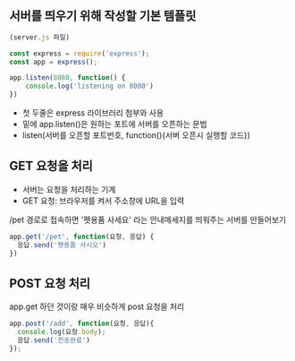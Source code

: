 ## **서버를 띄우기 위해 작성할 기본 템플릿**

```jsx
(server.js 파일)

const express = require('express');
const app = express();

app.listen(8080, function() {
    console.log('listening on 8080')
})
```

- 첫 두줄은 express 라이브러리 첨부와 사용
- 밑에 app.listen()은 원하는 포트에 서버를 오픈하는 문법
- listen(서버를 오픈할 포트번호, function(){서버 오픈시 실행할 코드})

## **GET 요청을 처리**

- 서버는 요청을 처리하는 기계
- GET 요청:  브라우저를 켜서 주소창에 URL을 입력

/pet 경로로 접속하면 '펫용품 사세요' 라는 안내메세지를 띄워주는 서버를 만들어보기

```jsx
app.get('/pet', function(요청, 응답) {
  응답.send('펫용품 사시오')
})
```

## **POST 요청 처리**

app.get 하던 것이랑 매우 비슷하게 post 요청을 처리

```jsx
app.post('/add', function(요청, 응답){
  console.log(요청.body);
  응답.send('전송완료')
});
```
